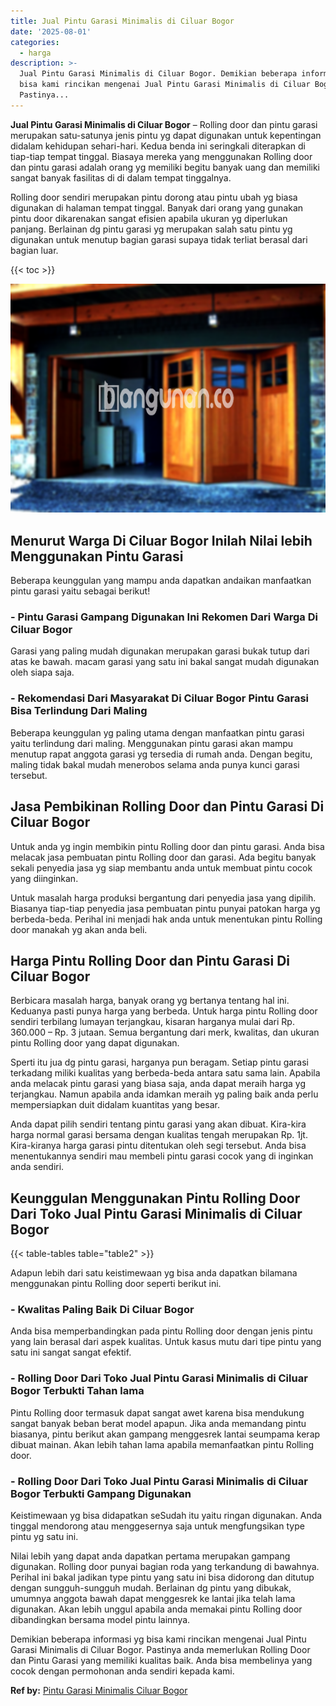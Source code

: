 ```yaml
---
title: Jual Pintu Garasi Minimalis di Ciluar Bogor
date: '2025-08-01'
categories:
  - harga
description: >-
  Jual Pintu Garasi Minimalis di Ciluar Bogor. Demikian beberapa informasi yg
  bisa kami rincikan mengenai Jual Pintu Garasi Minimalis di Ciluar Bogor.
  Pastinya...
---
```


**Jual Pintu Garasi Minimalis di Ciluar Bogor** – Rolling door dan pintu garasi merupakan satu-satunya jenis pintu yg dapat digunakan untuk kepentingan didalam kehidupan sehari-hari. Kedua benda ini seringkali diterapkan di tiap-tiap tempat tinggal. Biasaya mereka yang menggunakan Rolling door dan pintu garasi adalah orang yg memiliki begitu banyak uang dan memiliki sangat banyak fasilitas di di dalam tempat tinggalnya.

Rolling door sendiri merupakan pintu dorong atau pintu ubah yg biasa digunakan di halaman tempat tinggal. Banyak dari orang yang gunakan pintu door dikarenakan sangat efisien apabila ukuran yg diperlukan panjang. Berlainan dg pintu garasi yg merupakan salah satu pintu yg digunakan untuk menutup bagian garasi supaya tidak terliat berasal dari bagian luar.

{{< toc >}}

![Jual Pintu Garasi Minimalis di Ciluar Bogor](/images/pintu-garasi-62.png)

## Menurut Warga Di Ciluar Bogor Inilah Nilai lebih Menggunakan Pintu Garasi

Beberapa keunggulan yang mampu anda dapatkan andaikan manfaatkan pintu garasi yaitu sebagai berikut!

### \- Pintu Garasi Gampang Digunakan Ini Rekomen Dari Warga Di Ciluar Bogor

Garasi yang paling mudah digunakan merupakan garasi bukak tutup dari atas ke bawah. macam garasi yang satu ini bakal sangat mudah digunakan oleh siapa saja.

### \- Rekomendasi Dari Masyarakat Di Ciluar Bogor Pintu Garasi Bisa Terlindung Dari Maling

Beberapa keunggulan yg paling utama dengan manfaatkan pintu garasi yaitu terlindung dari maling. Menggunakan pintu garasi akan mampu menutup rapat anggota garasi yg tersedia di rumah anda. Dengan begitu, maling tidak bakal mudah menerobos selama anda punya kunci garasi tersebut.

## Jasa Pembikinan Rolling Door dan Pintu Garasi Di Ciluar Bogor

Untuk anda yg ingin membikin pintu Rolling door dan pintu garasi. Anda bisa melacak jasa pembuatan pintu Rolling door dan garasi. Ada begitu banyak sekali penyedia jasa yg siap membantu anda untuk membuat pintu cocok yang diinginkan.

Untuk masalah harga produksi bergantung dari penyedia jasa yang dipilih. Biasanya tiap-tiap penyedia jasa pembuatan pintu punyai patokan harga yg berbeda-beda. Perihal ini menjadi hak anda untuk menentukan pintu Rolling door manakah yg akan anda beli.

## Harga Pintu Rolling Door dan Pintu Garasi Di Ciluar Bogor

Berbicara masalah harga, banyak orang yg bertanya tentang hal ini. Keduanya pasti punya harga yang berbeda. Untuk harga pintu Rolling door sendiri terbilang lumayan terjangkau, kisaran harganya mulai dari Rp. 360.000 – Rp. 3 jutaan. Semua bergantung dari merk, kwalitas, dan ukuran pintu Rolling door yang dapat digunakan.

Sperti itu jua dg pintu garasi, harganya pun beragam. Setiap pintu garasi terkadang miliki kualitas yang berbeda-beda antara satu sama lain. Apabila anda melacak pintu garasi yang biasa saja, anda dapat meraih harga yg terjangkau. Namun apabila anda idamkan meraih yg paling baik anda perlu mempersiapkan duit didalam kuantitas yang besar.

Anda dapat pilih sendiri tentang pintu garasi yang akan dibuat. Kira-kira harga normal garasi bersama dengan kualitas tengah merupakan Rp. 1jt. Kira-kiranya harga garasi pintu ditentukan oleh segi tersebut. Anda bisa menentukannya sendiri mau membeli pintu garasi cocok yang di inginkan anda sendiri.

## Keunggulan Menggunakan Pintu Rolling Door Dari Toko Jual Pintu Garasi Minimalis di Ciluar Bogor

{{< table-tables table="table2" >}}

Adapun lebih dari satu keistimewaan yg bisa anda dapatkan bilamana menggunakan pintu Rolling door seperti berikut ini.

### \- Kwalitas Paling Baik Di Ciluar Bogor

Anda bisa memperbandingkan pada pintu Rolling door dengan jenis pintu yang lain berasal dari aspek kualitas. Untuk kasus mutu dari tipe pintu yang satu ini sangat sangat efektif.

### \- Rolling Door Dari Toko Jual Pintu Garasi Minimalis di Ciluar Bogor Terbukti Tahan lama

Pintu Rolling door termasuk dapat sangat awet karena bisa mendukung sangat banyak beban berat model apapun. Jika anda memandang pintu biasanya, pintu berikut akan gampang menggesrek lantai seumpama kerap dibuat mainan. Akan lebih tahan lama apabila memanfaatkan pintu Rolling door.

### \- Rolling Door Dari Toko Jual Pintu Garasi Minimalis di Ciluar Bogor Terbukti Gampang Digunakan

Keistimewaan yg bisa didapatkan seSudah itu yaitu ringan digunakan. Anda tinggal mendorong atau menggesernya saja untuk mengfungsikan type pintu yg satu ini.

Nilai lebih yang dapat anda dapatkan pertama merupakan gampang digunakan. Rolling door punyai bagian roda yang terkandung di bawahnya. Perihal ini bakal jadikan type pintu yang satu ini bisa didorong dan ditutup dengan sungguh-sungguh mudah. Berlainan dg pintu yang dibukak, umumnya anggota bawah dapat menggesrek ke lantai jika telah lama digunakan. Akan lebih unggul apabila anda memakai pintu Rolling door dibandingkan bersama model pintu lainnya.

Demikian beberapa informasi yg bisa kami rincikan mengenai Jual Pintu Garasi Minimalis di Ciluar Bogor. Pastinya anda memerlukan Rolling Door dan Pintu Garasi yang memiliki kualitas baik. Anda bisa membelinya yang cocok dengan permohonan anda sendiri kepada kami.

**Ref by:** [Pintu Garasi Minimalis Ciluar Bogor](https://id.wikipedia.org/wiki/Pintu)
